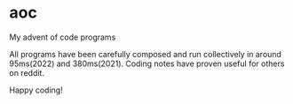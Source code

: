 
# aoc

My advent of code programs

All programs have been carefully composed and run collectively in around 95ms(2022) and 380ms(2021).
Coding notes have proven useful for others on reddit.

Happy coding!
